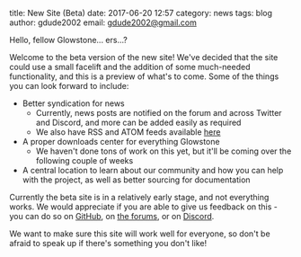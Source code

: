 title: New Site (Beta)
date: 2017-06-20 12:57
category: news
tags: blog
author: gdude2002
email: gdude2002@gmail.com

Hello, fellow Glowstone... ers...?

Welcome to the beta version of the new site! We've decided that the site could use a small facelift and the addition of some much-needed functionality, and this is a preview of what's to come. Some of the things you can look forward to include:

- Better syndication for news
  - Currently, news posts are notified on the forum and across Twitter and Discord, and more can be added easily as required
  - We also have RSS and ATOM feeds available [here](/feeds)
- A proper downloads center for everything Glowstone
  - We haven't done tons of work on this yet, but it'll be coming over the following couple of weeks
- A central location to learn about our community and how you can help with the project, as well as better sourcing for documentation

Currently the beta site is in a relatively early stage, and not everything works. We would appreciate if you are able to give us feedback on this - you can do so on [GitHub](https://github.com/GlowstoneMC/Site), on [the forums](https://forums.glowstone.net), or on [Discord](https://discord.gg/TFJqhsC).

We want to make sure this site will work well for everyone, so don't be afraid to speak up if there's something you don't like!
